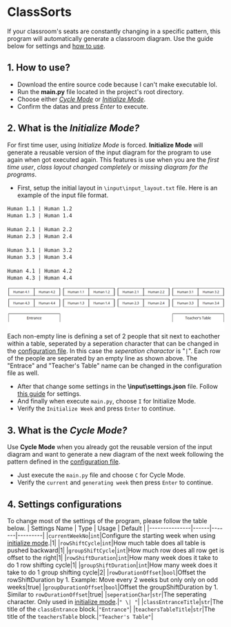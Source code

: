 # ClassSorts
If your classroom's seats are constantly changing in a specific pattern, this program will automatically generate a classroom diagram. Use the guide below for settings and [how to use](#1-how-to-use).

## 1. How to use?
* Download the entire source code because I can't make executable lol.
* Run the __main.py__ file located in the project's root directory.
* Choose either [*Cycle Mode*](#3-what-is-the-cycle-mode) or [*Initialize Mode*](#2-what-is-the-initialize-mode).
* Confirm the datas and press *Enter* to execute.

## 2. What is the *Initialize Mode?*
For first time user, using *Initialize Mode* is forced. **Initialize Mode** will generate a reusable version of the input diagram for the program to use again when got executed again. This features is use when you are the *first time user*, *class layout changed completely* or *missing diagram for the programs*.
* First, setup the initial layout in `\input\input_layout.txt` file. Here is an example of the input file format.
```
Human 1.1 | Human 1.2
Human 1.3 | Human 1.4

Human 2.1 | Human 2.2
Human 2.3 | Human 2.4

Human 3.1 | Human 3.2
Human 3.3 | Human 3.4

Human 4.1 | Human 4.2
Human 4.3 | Human 4.4
```
![The output of the example shown above](/example.png)
Each non-empty line is defining a set of 2 people that sit next to eachother within a table, seperated by a seperation character that can be changed in the [configuration file](#4-settings-configurations). In this case the *seperation charactor* is "` | `". Each row of the people are seperated by an empty line as shown above. The "Entrace" and "Teacher's Table" name can be changed in the configuration file as well.
* After that change some settings in the **\input\settings.json** file. Follow [this guide](#4-settings-configurations) for settings.
* And finally when execute `main.py`, choose `I` for Initialize Mode.
* Verify the `Initialize Week` and press `Enter` to continue.

## 3. What is the *Cycle Mode?*
Use **Cycle Mode** when you already got the reusable version of the input diagram and want to generate a new diagram of the next week following the pattern defined in the [configuration file](#4-settings-configurations).
* Just execute the `main.py` file and choose `C` for Cycle Mode.
* Verify the `current` and `generating week` then press `Enter` to continue.

## 4. Settings configurations
To change most of the settings of the program, please follow the table below.
| Settings Name | Type | Usage | Default |
|---------------|------|-------|---------|
|`currentWeekNo`|`int`|Configure the starting week when using [initialize mode](#2-what-is-the-initialize-mode).|1|
|`rowShiftCycle`|`int`|How much table does all table is pushed backward|1|
|`groupShiftCycle`|`int`|How much row does all row get is offset to the right|1|
|`rowShiftDuration`|`int`|How many week does it take to do 1 row shifting cycle|1|
|`groupShiftDuration`|`int`|How many week does it take to do 1 group shifting cycle|2|
|`rowDurationOffset`|`bool`|Offset the rowShiftDuration by 1. Example: Move every 2 weeks but only only on odd weeks|true|
|`groupDurationOffset`|`bool`|Offset the groupShiftDuration by 1. Similar to `rowDurationOffset`|true|
|`seperationChar`|`str`|The seperating character. Only used in [initialize mode](#2-what-is-the-initialize-mode).|`" \| "`|
|`classEntranceTitle`|`str`|The title of the `classEntrance` block.|`"Entrance"`|
|`teachersTableTitle`|`str`|The title of the `teachersTable` block.|`"Teacher's Table"`|


